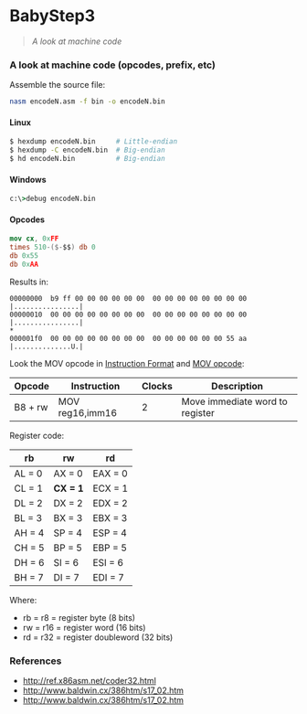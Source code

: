 # BabyStep3
> _A look at machine code_

### A look at machine code (opcodes, prefix, etc)

Assemble the source file:

```bash
nasm encodeN.asm -f bin -o encodeN.bin
```

#### Linux

```bash
$ hexdump encodeN.bin     # Little-endian
$ hexdump -C encodeN.bin  # Big-endian
$ hd encodeN.bin          # Big-endian
```

#### Windows

```bat
c:\>debug encodeN.bin
```

#### Opcodes

```nasm
mov cx, 0xFF
times 510-($-$$) db 0
db 0x55
db 0xAA
```

Results in:

```
00000000  b9 ff 00 00 00 00 00 00  00 00 00 00 00 00 00 00  |................|
00000010  00 00 00 00 00 00 00 00  00 00 00 00 00 00 00 00  |................|
*
000001f0  00 00 00 00 00 00 00 00  00 00 00 00 00 00 55 aa  |..............U.|
```

Look the MOV opcode in [Instruction Format](http://www.baldwin.cx/386htm/s17_02.htm) and [MOV opcode](http://www.baldwin.cx/386htm/s17_02.htm):

| Opcode  | Instruction      | Clocks      | Description                     |
|---------|------------------|-------------|---------------------------------|
| B8 + rw | MOV reg16,imm16  | 2           | Move immediate word to register |

Register code:

|   rb   |  rw    |   rd    |
|--------|--------|---------|
| AL = 0 | AX = 0 | EAX = 0 |
| CL = 1 | **CX = 1** | ECX = 1 |
| DL = 2 | DX = 2 | EDX = 2 |
| BL = 3 | BX = 3 | EBX = 3 |
| AH = 4 | SP = 4 | ESP = 4 |
| CH = 5 | BP = 5 | EBP = 5 |
| DH = 6 | SI = 6 | ESI = 6 |
| BH = 7 | DI = 7 | EDI = 7 |

Where:

+ rb = r8 = register byte (8 bits)
+ rw = r16 = register word (16 bits)
+ rd = r32 = register doubleword (32 bits)

### References

+ http://ref.x86asm.net/coder32.html
+ http://www.baldwin.cx/386htm/s17_02.htm
+ http://www.baldwin.cx/386htm/s17_02.htm